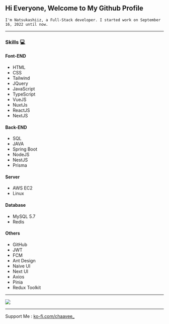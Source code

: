 ## Hi Everyone, Welcome to My Github Profile

`I'm Natsukashiiz, a Full-Stack developer. I started work on September 16, 2022 until now.`

<hr>

### Skills 💻
#### Font-END
  * HTML
  * CSS
  * Tailwind
  * JQuery
  * JavaScript
  * TypeScript
  * VueJS
  * NuxtJs
  * ReactJS
  * NextJS

#### Back-END
  * SQL
  * JAVA
  * Spring Boot
  * NodeJS
  * NestJS
  * Prisma

#### Server
  * AWS EC2
  * Linux

#### Database
  * MySQL 5.7
  * Redis

#### Others
  * GitHub
  * JWT
  * FCM
  * Ant Design
  * Naive UI
  * Next UI
  * Axios
  * Pinia
  * Redux Toolkit

<hr>

<img src="https://qph.cf2.quoracdn.net/main-qimg-34f43c9d31ee17435945a19dfd918a07" />

<hr>

Support Me : <a href="https://ko-fi.com/chaavee_" target="_blank">ko-fi.com/chaavee_</a>
